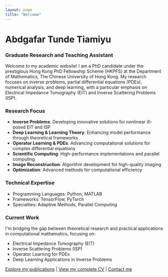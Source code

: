 ```yaml
---
layout: page
title: "Welcome"
---
```


# Abdgafar Tunde Tiamiyu

### Graduate Research and Teaching Assistant
Welcome to my academic website! I am a PhD candidate under the prestigious Hong Kong PhD Fellowship Scheme (HKPFS) at the Department of Mathematics, The Chinese University of Hong Kong. My research focuses on inverse problems, partial differential equations (PDEs), numerical analysis, and deep learning, with a particular emphasis on Electrical Impedance Tomography (EIT) and Inverse Scattering Problems (ISP).

### Research Focus
- **Inverse Problems**: Developing innovative solutions for nonlinear ill-posed EIT and ISP
- **Deep Learning & Learning Theory**: Enhancing model performance through theoretical frameworks
- **Operator Learning & PDEs**: Advancing computational solutions for complex differential equations
- **Scientific Computing**: High-performance implementations and parallel computing
- **Image Reconstruction**: Algorithm development for high-quality imaging
- **Optimization**: Advanced methods for computational efficiency

### Technical Expertise
- Programming Languages: Python, MATLAB
- Frameworks: TensorFlow, PyTorch
- Specialties: Adaptive Methods, Parallel Computing

### Current Work
I'm bridging the gap between theoretical research and practical applications in computational mathematics, focusing on:
- Electrical Impedance Tomography (EIT)
- Inverse Scattering Problems (ISP)
- Operator Learning for PDEs
- Deep Learning Applications in Inverse Problems

[Explore my publications](/publications) | [View my complete CV](/resume) | [Contact me](/about)
